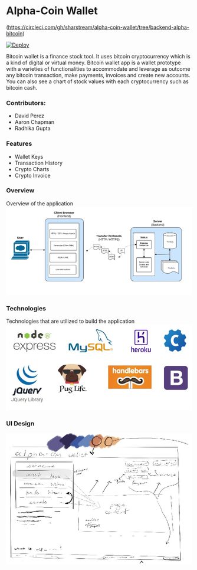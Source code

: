 # Alpha-Coin Wallet

(https://circleci.com/gh/sharstream/alpha-coin-wallet/tree/backend-alpha-bitcoin)

[![Deploy](https://www.herokucdn.com/deploy/button.svg)](https://heroku.com/deploy)

Bitcoin wallet is a finance stock tool. It uses bitcoin cryptocurrency which is a kind of digital or virtual money. Bitcoin wallet app is a wallet prototype with a varieties of functionalities to accommodate and leverage as outcome any bitcoin transaction, make payments, invoices and create new accounts. You can also see a chart of stock values with each cryptocurrency such as bitcoin cash.

### Contributors:
  - David Perez 
  - Aaron Chapman 
  - Radhika Gupta 

### Features
   - Wallet Keys
   - Transaction History
   - Crypto Charts
   - Crypto Invoice

### Overview
Overview of the application
![Overview](https://github.com/radhikabgupta/ReadMeInfoProj2/blob/master/assets/Overview.jpg)

### Technologies
Technologies that are utilized to build the application
![Overview](https://github.com/radhikabgupta/ReadMeInfoProj2/blob/master/assets/technologies.jpg)

### UI Design
![Overview](https://github.com/radhikabgupta/ReadMeInfoProj2/blob/master/assets/uiDesign.jpg)
